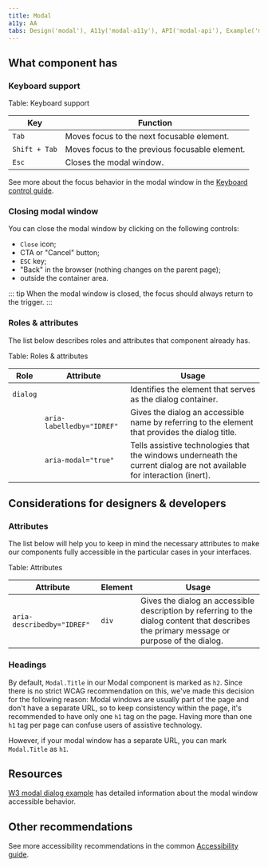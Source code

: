 ```yaml
---
title: Modal
a11y: AA
tabs: Design('modal'), A11y('modal-a11y'), API('modal-api'), Example('modal-code'), Changelog('modal-changelog')
---
```


## What component has

### Keyboard support

Table: Keyboard support

| Key           | Function                                       |
| ------------- | ---------------------------------------------- |
| `Tab` | Moves focus to the next focusable element.     |
| `Shift + Tab` | Moves focus to the previous focusable element. |
| `Esc` | Closes the modal window.                       |

See more about the focus behavior in the modal window in the [Keyboard control guide](/core-principles/a11y/a11y-keyboard#keyboard_support_for_modal_window).

### Closing modal window

You can close the modal window by clicking on the following controls:

* `Close` icon; 
* CTA or "Cancel" button; 
* `ESC` key; 
* "Back" in the browser (nothing changes on the parent page); 
* outside the container area.

::: tip
When the modal window is closed, the focus should always return to the trigger.
:::

### Roles & attributes

The list below describes roles and attributes that component already has.

Table: Roles & attributes

| Role | Attribute    | Usage                                                                                                                                                   |
| ---- | ------------ | -------------------------------------------------------------------------------------------------------------------------------------------------------- |
| `dialog` |        | Identifies the element that serves as the dialog container. |
|          | `aria-labelledby="IDREF"` | Gives the dialog an accessible name by referring to the element that provides the dialog title. |
|      | `aria-modal="true"` | Tells assistive technologies that the windows underneath the current dialog are not available for interaction (inert). |

## Considerations for designers & developers

### Attributes

The list below will help you to keep in mind the necessary attributes to make our components fully accessible in the particular cases in your interfaces.

Table: Attributes

| Attribute         | Element | Usage                                                                                                                                                                 |
| ----------------- | ------- | --------------------------------------------------------------------------------------------------------------------------------------------------------------------- |
| `aria-describedby="IDREF"`      | `div`   | Gives the dialog an accessible description by referring to the dialog content that describes the primary message or purpose of the dialog. |

### Headings

By default, `Modal.Title` in our Modal component is marked as `h2`. Since there is no strict WCAG recommendation on this, we've made this decision for the following reason: Modal windows are usually part of the page and don't have a separate URL, so to keep consistency within the page, it's recommended to have only one `h1` tag on the page. Having more than one `h1` tag per page can confuse users of assistive technology.

However, if your modal window has a separate URL, you can mark `Modal.Title` as `h1`.

## Resources

[W3 modal dialog example](https://www.w3.org/TR/wai-aria-practices-1.1/examples/dialog-modal/dialog.html) has detailed information about the modal window accessible behavior.

## Other recommendations

See more accessibility recommendations in the common [Accessibility guide](/core-principles/a11y/a11y).

<!--@include: ./modal-a11y-report.md-->
